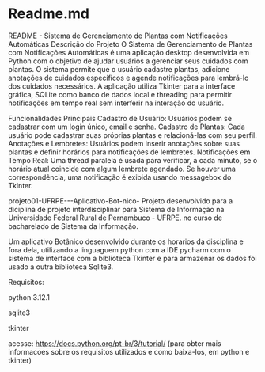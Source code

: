 # Readme.md



README - Sistema de Gerenciamento de Plantas com Notificações Automáticas
Descrição do Projeto
O Sistema de Gerenciamento de Plantas com Notificações Automáticas é uma aplicação desktop desenvolvida em Python com o objetivo de ajudar usuários a gerenciar seus cuidados com plantas. O sistema permite que o usuário cadastre plantas, adicione anotações de cuidados específicos e agende notificações para lembrá-lo dos cuidados necessários. A aplicação utiliza Tkinter para a interface gráfica, SQLite como banco de dados local e threading para permitir notificações em tempo real sem interferir na interação do usuário.

Funcionalidades Principais
Cadastro de Usuário: Usuários podem se cadastrar com um login único, email e senha.
Cadastro de Plantas: Cada usuário pode cadastrar suas próprias plantas e relacioná-las com seu perfil.
Anotações e Lembretes: Usuários podem inserir anotações sobre suas plantas e definir horários para notificações de lembretes.
Notificações em Tempo Real: Uma thread paralela é usada para verificar, a cada minuto, se o horário atual coincide com algum lembrete agendado. Se houver uma correspondência, uma notificação é exibida usando messagebox do Tkinter.

projeto01-UFRPE---Aplicativo-Bot-nico-
Projeto desenvolvido para a diciplina de projeto interdisciplinar para Sistema de Informação na Universidade Federal Rural de Pernambuco - UFRPE. no curso de bacharelado de Sistema da Informação.

Um aplicativo Botânico desenvolvido durante os horarios da disciplina e fora dela, utilizando a linguaguem python com a IDE pycharm com o sistema de interface com a biblioteca Tkinter e para armazenar os dados foi usado a outra biblioteca Sqlite3.

Requisitos:

python 3.12.1

sqlite3 

tkinter 

acesse: https://docs.python.org/pt-br/3/tutorial/ (para obter mais informacoes sobre os requisitos utilizados e como baixa-los, em python e tkinter)

